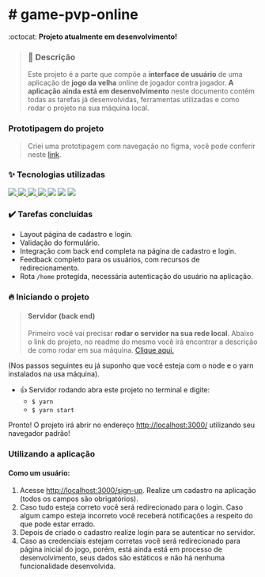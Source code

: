 # #️ game-pvp-online 

 :octocat: <b>Projeto atualmente em desenvolvimento!</b>
 
> ### 📌 Descrição
> Este projeto é a parte que compõe a **interface de usuário** de uma aplicação de **jogo da velha** online de jogador contra jogador. **A aplicação ainda está em desenvolvimento** neste documento contém todas as tarefas já desenvolvidas, ferramentas utilizadas e como rodar o projeto na sua máquina local. 

### Prototipagem do projeto

> Criei uma prototipagem com navegação no figma, você pode conferir neste <a href="https://www.figma.com/proto/VjizyrMRyKOgVPNUG646Ah/prototype_game_hash?node-id=3%3A37&scaling=scale-down&page-id=0%3A1&starting-point-node-id=3%3A37">link</a>.

### ✨ Tecnologias utilizadas

<a href="https://nodejs.org/en/"><img src="https://img.shields.io/badge/node-v16-green"> </a><a href="https://pt-br.reactjs.org/"><img src="https://img.shields.io/badge/react-v17-blue"> </a><a href="https://styled-components.com/" ><img src="https://img.shields.io/badge/styled--components-v5-red">  <a href="https://npm.io/package/react-toastify" ><img src="https://img.shields.io/badge/react--toastify-v8-blueviolet">  </a><a href="https://reactrouter.com/"><img src="https://img.shields.io/badge/react--router--dom-v6-informational"></a> <a href="https://react-bootstrap.github.io/"><img src="https://img.shields.io/badge/react--bootstrap-v2-9cf"></a> <a href="https://axios-http.com/"><img src="https://img.shields.io/badge/axios-v0.25-ff69b4"></a>
### ✔️ Tarefas concluídas

  - Layout página de cadastro e login.
  - Validação do formulário.
  - Integração com back end completa na página de cadastro e login.
  - Feedback completo para os usuários, com recursos de redirecionamento.
  - Rota <code>/home</code> protegida, necessária autenticação do usuário na aplicação.
  
### 🔥 Iniciando o projeto

> #### Servidor (back end)
> Primeiro você vai precisar **rodar o servidor na sua rede local**. Abaixo o link do projeto, no readme do mesmo você irá encontrar a descrição de como rodar em sua máquina.
> [Clique aqui.](https://github.com/Muriel-Gasparini/flash-chat-io-be)

(Nos passos seguintes eu já suponho que você esteja com o node e o yarn instalados na usa máquina).

- 👍 Servidor rodando abra este projeto no terminal e digite:
  *  `$ yarn`
  *  `$ yarn start`

Pronto! O projeto irá abrir no endereço <a href="http://localhost:3000/">http://localhost:3000/</a> utilizando seu navegador padrão!

### Utilizando a aplicação

 #### Como um usuário:

  1. Acesse <a href="http://localhost:3000/sign-up">http://localhost:3000/sign-up</a>. Realize um cadastro na aplicação (todos os campos são obrigatórios). 
  2. Caso tudo esteja correto você será redirecionado para o login. Caso algum campo esteja incorreto você receberá notificações a respeito do que pode estar errado.
  3. Depois de criado o cadastro realize login para se autenticar no servidor.
  4. Caso as credenciais estejam corretas você será redirecionado para página inicial do jogo, porém, está ainda está em processo de desenvolvimento, seus dados são estáticos e não há nenhuma funcionalidade desenvolvida.
